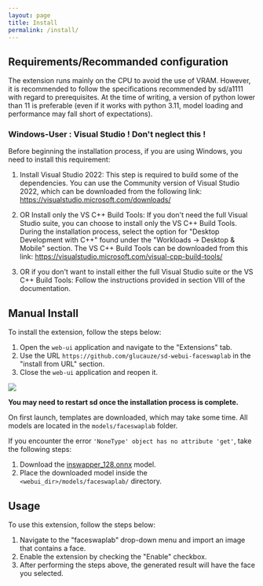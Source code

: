 ```yaml
---
layout: page
title: Install
permalink: /install/
---
```


## Requirements/Recommanded configuration

The extension runs mainly on the CPU to avoid the use of VRAM. However, it is recommended to follow the specifications recommended by sd/a1111 with regard to prerequisites. At the time of writing, a version of python lower than 11 is preferable (even if it works with python 3.11, model loading and performance may fall short of expectations).

### Windows-User : Visual Studio ! Don't neglect this !

Before beginning the installation process, if you are using Windows, you need to install this requirement:

1. Install Visual Studio 2022: This step is required to build some of the dependencies. You can use the Community version of Visual Studio 2022, which can be downloaded from the following link: https://visualstudio.microsoft.com/downloads/

2. OR Install only the VS C++ Build Tools: If you don't need the full Visual Studio suite, you can choose to install only the VS C++ Build Tools. During the installation process, select the option for "Desktop Development with C++" found under the "Workloads -> Desktop & Mobile" section. The VS C++ Build Tools can be downloaded from this link: https://visualstudio.microsoft.com/visual-cpp-build-tools/

3. OR if you don't want to install either the full Visual Studio suite or the VS C++ Build Tools: Follow the instructions provided in section VIII of the documentation.

## Manual Install

To install the extension, follow the steps below:

1. Open the `web-ui` application and navigate to the "Extensions" tab.
2. Use the URL `https://github.com/glucauze/sd-webui-faceswaplab` in the "install from URL" section.
3. Close the `web-ui` application and reopen it.

![](/assets/images/install_from_url.png)


**You may need to restart sd once the installation process is complete.**

On first launch, templates are downloaded, which may take some time. All models are located in the `models/faceswaplab` folder. 

If you encounter the error `'NoneType' object has no attribute 'get'`, take the following steps:

1. Download the [inswapper_128.onnx](https://huggingface.co/henryruhs/faceswaplab/resolve/main/inswapper_128.onnx) model.
2. Place the downloaded model inside the `<webui_dir>/models/faceswaplab/` directory.

## Usage

To use this extension, follow the steps below:

1. Navigate to the "faceswaplab" drop-down menu and import an image that contains a face.
2. Enable the extension by checking the "Enable" checkbox.
3. After performing the steps above, the generated result will have the face you selected.
